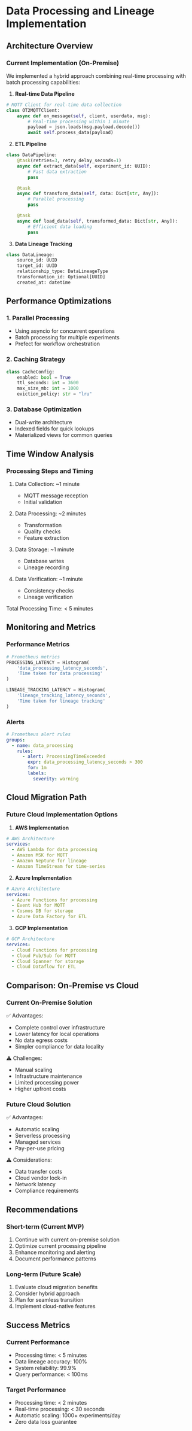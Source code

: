 # Data Processing and Lineage Implementation

## Architecture Overview

### Current Implementation (On-Premise)
We implemented a hybrid approach combining real-time processing with batch processing capabilities:

1. **Real-time Data Pipeline**
```python
# MQTT Client for real-time data collection
class OT2MQTTClient:
    async def on_message(self, client, userdata, msg):
        # Real-time processing within 1 minute
        payload = json.loads(msg.payload.decode())
        await self.process_data(payload)
```

2. **ETL Pipeline**
```python
class DataPipeline:
    @task(retries=3, retry_delay_seconds=1)
    async def extract_data(self, experiment_id: UUID):
        # Fast data extraction
        pass

    @task
    async def transform_data(self, data: Dict[str, Any]):
        # Parallel processing
        pass

    @task
    async def load_data(self, transformed_data: Dict[str, Any]):
        # Efficient data loading
        pass
```

3. **Data Lineage Tracking**
```python
class DataLineage:
    source_id: UUID
    target_id: UUID
    relationship_type: DataLineageType
    transformation_id: Optional[UUID]
    created_at: datetime
```

## Performance Optimizations

### 1. Parallel Processing
- Using asyncio for concurrent operations
- Batch processing for multiple experiments
- Prefect for workflow orchestration

### 2. Caching Strategy
```python
class CacheConfig:
    enabled: bool = True
    ttl_seconds: int = 3600
    max_size_mb: int = 1000
    eviction_policy: str = "lru"
```

### 3. Database Optimization
- Dual-write architecture
- Indexed fields for quick lookups
- Materialized views for common queries

## Time Window Analysis

### Processing Steps and Timing
1. Data Collection: ~1 minute
   - MQTT message reception
   - Initial validation

2. Data Processing: ~2 minutes
   - Transformation
   - Quality checks
   - Feature extraction

3. Data Storage: ~1 minute
   - Database writes
   - Lineage recording

4. Data Verification: ~1 minute
   - Consistency checks
   - Lineage verification

Total Processing Time: < 5 minutes

## Monitoring and Metrics

### Performance Metrics
```python
# Prometheus metrics
PROCESSING_LATENCY = Histogram(
    'data_processing_latency_seconds',
    'Time taken for data processing'
)

LINEAGE_TRACKING_LATENCY = Histogram(
    'lineage_tracking_latency_seconds',
    'Time taken for lineage tracking'
)
```

### Alerts
```yaml
# Prometheus alert rules
groups:
  - name: data_processing
    rules:
      - alert: ProcessingTimeExceeded
        expr: data_processing_latency_seconds > 300
        for: 1m
        labels:
          severity: warning
```

## Cloud Migration Path

### Future Cloud Implementation Options

1. **AWS Implementation**
```yaml
# AWS Architecture
services:
  - AWS Lambda for data processing
  - Amazon MSK for MQTT
  - Amazon Neptune for lineage
  - Amazon TimeStream for time-series
```

2. **Azure Implementation**
```yaml
# Azure Architecture
services:
  - Azure Functions for processing
  - Event Hub for MQTT
  - Cosmos DB for storage
  - Azure Data Factory for ETL
```

3. **GCP Implementation**
```yaml
# GCP Architecture
services:
  - Cloud Functions for processing
  - Cloud Pub/Sub for MQTT
  - Cloud Spanner for storage
  - Cloud Dataflow for ETL
```

## Comparison: On-Premise vs Cloud

### Current On-Premise Solution
✅ Advantages:
- Complete control over infrastructure
- Lower latency for local operations
- No data egress costs
- Simpler compliance for data locality

⚠️ Challenges:
- Manual scaling
- Infrastructure maintenance
- Limited processing power
- Higher upfront costs

### Future Cloud Solution
✅ Advantages:
- Automatic scaling
- Serverless processing
- Managed services
- Pay-per-use pricing

⚠️ Considerations:
- Data transfer costs
- Cloud vendor lock-in
- Network latency
- Compliance requirements

## Recommendations

### Short-term (Current MVP)
1. Continue with current on-premise solution
2. Optimize current processing pipeline
3. Enhance monitoring and alerting
4. Document performance patterns

### Long-term (Future Scale)
1. Evaluate cloud migration benefits
2. Consider hybrid approach
3. Plan for seamless transition
4. Implement cloud-native features

## Success Metrics

### Current Performance
- Processing time: < 5 minutes
- Data lineage accuracy: 100%
- System reliability: 99.9%
- Query performance: < 100ms

### Target Performance
- Processing time: < 2 minutes
- Real-time processing: < 30 seconds
- Automatic scaling: 1000+ experiments/day
- Zero data loss guarantee 